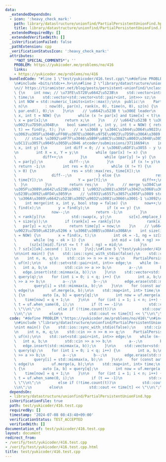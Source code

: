 ```yaml
---
data:
  _extendedDependsOn:
  - icon: ':heavy_check_mark:'
    path: library/datastructure/unionfind/PartialPersistentUnionFind.hpp
    title: library/datastructure/unionfind/PartialPersistentUnionFind.hpp
  _extendedRequiredBy: []
  _extendedVerifiedWith: []
  _isVerificationFailed: false
  _pathExtension: cpp
  _verificationStatusIcon: ':heavy_check_mark:'
  attributes:
    '*NOT_SPECIAL_COMMENTS*': ''
    PROBLEM: https://yukicoder.me/problems/no/416
    links:
    - https://yukicoder.me/problems/no/416
  bundledCode: "#line 1 \"test/yukicoder/416.test.cpp\"\n#define PROBLEM \"https://yukicoder.me/problems/no/416\"\
    \n#include <bits/stdc++.h>\n\n#line 2 \"library/datastructure/unionfind/PartialPersistentUnionFind.hpp\"\
    \n// https://tiramister.net/blog/posts/persistent-unionfind/\nclass PartialPersistentUnionFind\
    \ {\n    int now; // \u73FE\u5728\u6642\u523B\n    std::vector<int> par, rank,\
    \ time;\n    std::vector<std::vector<std::pair<int, int>>> sz;\n    static constexpr\
    \ int NOW = std::numeric_limits<int>::max();\n\n  public:\n    PartialPersistentUnionFind(int\
    \ n)\n        : now(0), par(n), rank(n, 0), time(n, 0), sz(n) {\n        std::iota(par.begin(),\
    \ par.end(), 0);\n    }\n\n    // \u6642\u523B t \u306E leader\n    int find(int\
    \ x, int t = NOW) {\n        while (x != par[x] and time[x] < t)\n           \
    \ x = par[x];\n        return x;\n    }\n    // \u6642\u523B t \u3067 x,y \u304C\
    \u9023\u7D50\u304B\n    bool same(int x, int y, int t = NOW) { return find(x,\
    \ t) == find(y, t); }\n    // x \u3068 y \u304C\u3044\u3064\u9023\u7D50\u306B\u306A\
    \u3063\u305F\u304B\uFF08\u307E\u3060\u975E\u9023\u7D50\u306A\u3089 -1 \uFF09\n\
    \    // stack \u3092\u4F7F\u3046\u5B9F\u88C5\u3082\u8003\u3048\u305F\u3051\u3069\
    \u5C11\u3057\u9045\u305D\u3046 atcoder/submissions/37116694\n    int when_same(int\
    \ x, int y) {\n        int diff = 0; // x \u306E\u6DF1\u3055 - y \u306E\u6DF1\u3055\
    \n        int X = x, Y = y;\n        while (par[x] != x) {\n            x = par[x];\n\
    \            diff++;\n        }\n        while (par[y] != y) {\n            y\
    \ = par[y];\n            diff--;\n        }\n        if (x != y)\n           \
    \ return -1;\n        int res = 0;\n        while (X != Y) {\n            if (diff\
    \ > 0) {\n                res = std::max(res, time[X]);\n                X = par[X];\n\
    \                diff--;\n            } else {\n                res = std::max(res,\
    \ time[Y]);\n                Y = par[Y];\n                diff++;\n          \
    \  }\n        }\n        return res;\n    }\n    // merge \u304C\u6210\u529F\u3057\
    \u305F\u3089\u6642\u523B\u3092 1 \u9032\u3081\u305F\u3042\u3068\u305D\u306E\u6642\
    \u523B\u3092\u8FD4\u3059\n    // \u5931\u6557\u3057\u305F\u3089 stop \u304C false\
    \ \u306A\u3089\u6642\u523B\u3092\u9032\u3081\u3066\u3001-1 \u3092\u8FD4\u3059\n\
    \    int merge(int x, int y, bool stop = false) {\n        now++;\n        x =\
    \ find(x);\n        y = find(y);\n        if (x == y) {\n            if (stop)\n\
    \                now--;\n            return -1;\n        }\n        if (rank[x]\
    \ < rank[y])\n            std::swap(x, y);\n        sz[x].emplace_back(now, size(x)\
    \ + size(y));\n        if (rank[x] == rank[y])\n            rank[x]++;\n     \
    \   par[y] = x;\n        return time[y] = now;\n    }\n    // \u6642\u523B t \u306E\
    \u9023\u7D50\u6210\u5206 x \u306E\u30B5\u30A4\u30BA\n    int size(int x, int t\
    \ = NOW) {\n        x = find(x, t);\n        int ok = -1, ng = sz[x].size();\n\
    \        while (ng - ok > 1) {\n            int mid = (ok + ng) >> 1;\n      \
    \      (sz[x][mid].first <= t ? ok : ng) = mid;\n        }\n        return (~ok\
    \ ? sz[x][ok].second : 1);\n    }\n};\n#line 5 \"test/yukicoder/416.test.cpp\"\
    \n\nint main() {\n    std::ios::sync_with_stdio(false);\n    std::cin.tie(nullptr);\n\
    \n    int n, m, q;\n    std::cin >> n >> m >> q;\n    PartialPersistentUnionFind\
    \ uf(n);\n\n    std::set<std::pair<int, int>> edge;\n    while (m--) {\n     \
    \   int a, b;\n        std::cin >> a >> b;\n        a--;\n        b--;\n     \
    \   edge.insert(std::minmax(a, b));\n    }\n\n    std::vector<std::pair<int, int>>\
    \ query(q);\n    for (int i = 0; i < q; i++) {\n        int a, b;\n        std::cin\
    \ >> a >> b;\n        a--;\n        b--;\n        edge.erase(std::minmax(a, b));\n\
    \        query[i] = std::minmax(a, b);\n    }\n\n    for (const auto &[a, b] :\
    \ edge)\n        uf.merge(a, b);\n\n    std::map<int, int> time;\n    while (q--)\
    \ {\n        auto [a, b] = query[q];\n        int now = uf.merge(a, b);\n    \
    \    time[now] = q + 1;\n    }\n\n    for (int i = 1; i < n; i++) {\n        int\
    \ t = uf.when_same(0, i);\n        if (t == -1)\n            std::cout << 0 <<\
    \ \"\\n\";\n        else if (!time.count(t))\n            std::cout << -1 << \"\
    \\n\";\n        else\n            std::cout << time[t] << \"\\n\";\n    }\n}\n"
  code: "#define PROBLEM \"https://yukicoder.me/problems/no/416\"\n#include <bits/stdc++.h>\n\
    \n#include \"library/datastructure/unionfind/PartialPersistentUnionFind.hpp\"\n\
    \nint main() {\n    std::ios::sync_with_stdio(false);\n    std::cin.tie(nullptr);\n\
    \n    int n, m, q;\n    std::cin >> n >> m >> q;\n    PartialPersistentUnionFind\
    \ uf(n);\n\n    std::set<std::pair<int, int>> edge;\n    while (m--) {\n     \
    \   int a, b;\n        std::cin >> a >> b;\n        a--;\n        b--;\n     \
    \   edge.insert(std::minmax(a, b));\n    }\n\n    std::vector<std::pair<int, int>>\
    \ query(q);\n    for (int i = 0; i < q; i++) {\n        int a, b;\n        std::cin\
    \ >> a >> b;\n        a--;\n        b--;\n        edge.erase(std::minmax(a, b));\n\
    \        query[i] = std::minmax(a, b);\n    }\n\n    for (const auto &[a, b] :\
    \ edge)\n        uf.merge(a, b);\n\n    std::map<int, int> time;\n    while (q--)\
    \ {\n        auto [a, b] = query[q];\n        int now = uf.merge(a, b);\n    \
    \    time[now] = q + 1;\n    }\n\n    for (int i = 1; i < n; i++) {\n        int\
    \ t = uf.when_same(0, i);\n        if (t == -1)\n            std::cout << 0 <<\
    \ \"\\n\";\n        else if (!time.count(t))\n            std::cout << -1 << \"\
    \\n\";\n        else\n            std::cout << time[t] << \"\\n\";\n    }\n}"
  dependsOn:
  - library/datastructure/unionfind/PartialPersistentUnionFind.hpp
  isVerificationFile: true
  path: test/yukicoder/416.test.cpp
  requiredBy: []
  timestamp: '2024-07-08 08:43:48+09:00'
  verificationStatus: TEST_ACCEPTED
  verifiedWith: []
documentation_of: test/yukicoder/416.test.cpp
layout: document
redirect_from:
- /verify/test/yukicoder/416.test.cpp
- /verify/test/yukicoder/416.test.cpp.html
title: test/yukicoder/416.test.cpp
---
```

